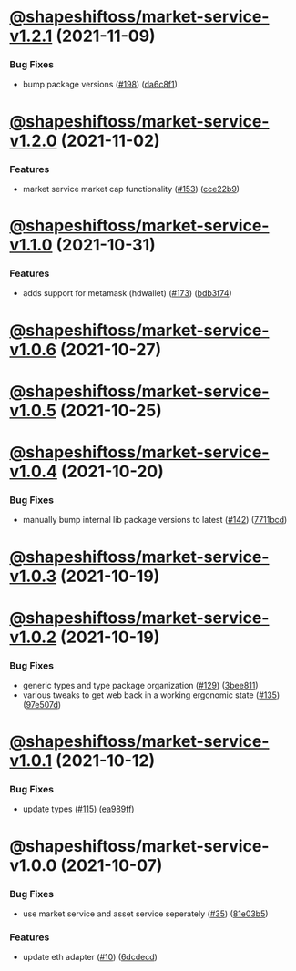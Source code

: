 # [@shapeshiftoss/market-service-v1.2.1](https://github.com/shapeshift/lib/compare/@shapeshiftoss/market-service-v1.2.0...@shapeshiftoss/market-service-v1.2.1) (2021-11-09)


### Bug Fixes

* bump package versions ([#198](https://github.com/shapeshift/lib/issues/198)) ([da6c8f1](https://github.com/shapeshift/lib/commit/da6c8f13eb361aa520f2f1e9fc3e16a3785ed287))

# [@shapeshiftoss/market-service-v1.2.0](https://github.com/shapeshift/lib/compare/@shapeshiftoss/market-service-v1.1.0...@shapeshiftoss/market-service-v1.2.0) (2021-11-02)


### Features

* market service market cap functionality ([#153](https://github.com/shapeshift/lib/issues/153)) ([cce22b9](https://github.com/shapeshift/lib/commit/cce22b9398e26ee90c50633941f293e13512a65c))

# [@shapeshiftoss/market-service-v1.1.0](https://github.com/shapeshift/lib/compare/@shapeshiftoss/market-service-v1.0.6...@shapeshiftoss/market-service-v1.1.0) (2021-10-31)


### Features

* adds support for metamask (hdwallet) ([#173](https://github.com/shapeshift/lib/issues/173)) ([bdb3f74](https://github.com/shapeshift/lib/commit/bdb3f744712ad4a865217f44bc83b44b8fa0871b))

# [@shapeshiftoss/market-service-v1.0.6](https://github.com/shapeshift/lib/compare/@shapeshiftoss/market-service-v1.0.5...@shapeshiftoss/market-service-v1.0.6) (2021-10-27)

# [@shapeshiftoss/market-service-v1.0.5](https://github.com/shapeshift/lib/compare/@shapeshiftoss/market-service-v1.0.4...@shapeshiftoss/market-service-v1.0.5) (2021-10-25)

# [@shapeshiftoss/market-service-v1.0.4](https://github.com/shapeshift/lib/compare/@shapeshiftoss/market-service-v1.0.3...@shapeshiftoss/market-service-v1.0.4) (2021-10-20)


### Bug Fixes

* manually bump internal lib package versions to latest ([#142](https://github.com/shapeshift/lib/issues/142)) ([7711bcd](https://github.com/shapeshift/lib/commit/7711bcd2f00c4884754d9bb911cb3fd724eff182))

# [@shapeshiftoss/market-service-v1.0.3](https://github.com/shapeshift/lib/compare/@shapeshiftoss/market-service-v1.0.2...@shapeshiftoss/market-service-v1.0.3) (2021-10-19)

# [@shapeshiftoss/market-service-v1.0.2](https://github.com/shapeshift/lib/compare/@shapeshiftoss/market-service-v1.0.1...@shapeshiftoss/market-service-v1.0.2) (2021-10-19)


### Bug Fixes

* generic types and type package organization ([#129](https://github.com/shapeshift/lib/issues/129)) ([3bee811](https://github.com/shapeshift/lib/commit/3bee8111d720857595efdeb8a4de06bd9850ca7a))
* various tweaks to get web back in a working ergonomic state ([#135](https://github.com/shapeshift/lib/issues/135)) ([97e507d](https://github.com/shapeshift/lib/commit/97e507d9d52831309587c8e4ef5c8a7deba4c711))

# [@shapeshiftoss/market-service-v1.0.1](https://github.com/shapeshift/lib/compare/@shapeshiftoss/market-service-v1.0.0...@shapeshiftoss/market-service-v1.0.1) (2021-10-12)


### Bug Fixes

* update types ([#115](https://github.com/shapeshift/lib/issues/115)) ([ea989ff](https://github.com/shapeshift/lib/commit/ea989ff67b86ae420b3cd4251401cd5882c791d1))

# @shapeshiftoss/market-service-v1.0.0 (2021-10-07)


### Bug Fixes

* use market service and asset service seperately ([#35](https://github.com/shapeshift/lib/issues/35)) ([81e03b5](https://github.com/shapeshift/lib/commit/81e03b58a30252c171f219e780df807a3dd1d8a1))


### Features

* update eth adapter ([#10](https://github.com/shapeshift/lib/issues/10)) ([6dcdecd](https://github.com/shapeshift/lib/commit/6dcdecd9838a8fb3e490ff0ecaa85d87e3acbd60))
